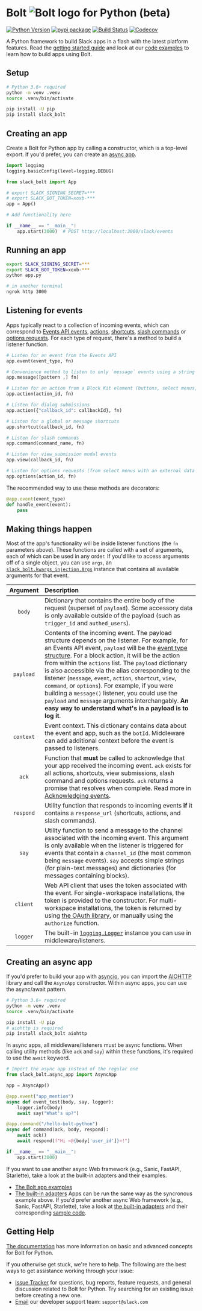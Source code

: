 # Bolt ![Bolt logo](docs/assets/bolt-logo.svg) for Python (beta)

[![Python Version][python-version]][pypi-url]
[![pypi package][pypi-image]][pypi-url]
[![Build Status][travis-image]][travis-url]
[![Codecov][codecov-image]][codecov-url]

A Python framework to build Slack apps in a flash with the latest platform features. Read the [getting started guide](https://slack.dev/bolt-python/tutorial/getting-started) and look at our [code examples](https://github.com/slackapi/bolt-python/tree/main/examples) to learn how to build apps using Bolt.

## Setup

```bash
# Python 3.6+ required
python -m venv .venv
source .venv/bin/activate

pip install -U pip
pip install slack_bolt
```

## Creating an app

Create a Bolt for Python app by calling a constructor, which is a top-level export. If you'd prefer, you can create an [async app](#creating-an-async-app).

```python
import logging
logging.basicConfig(level=logging.DEBUG)

from slack_bolt import App

# export SLACK_SIGNING_SECRET=***
# export SLACK_BOT_TOKEN=xoxb-***
app = App()

# Add functionality here

if __name__ == "__main__":
    app.start(3000)  # POST http://localhost:3000/slack/events
```

## Running an app

```bash
export SLACK_SIGNING_SECRET=***
export SLACK_BOT_TOKEN=xoxb-***
python app.py

# in another terminal
ngrok http 3000
```

## Listening for events
Apps typically react to a collection of incoming events, which can correspond to [Events API events](https://api.slack.com/events-api), [actions](https://api.slack.com/interactivity/components), [shortcuts](https://api.slack.com/interactivity/shortcuts), [slash commands](https://api.slack.com/interactivity/slash-commands) or [options requests](https://api.slack.com/reference/block-kit/block-elements#external_select). For each type of
request, there's a method to build a listener function.

```python
# Listen for an event from the Events API
app.event(event_type, fn)

# Convenience method to listen to only `message` events using a string or re.Pattern
app.message([pattern ,] fn)

# Listen for an action from a Block Kit element (buttons, select menus, date pickers, etc)
app.action(action_id, fn)

# Listen for dialog submissions
app.action({"callback_id": callbackId}, fn)

# Listen for a global or message shortcuts
app.shortcut(callback_id, fn)

# Listen for slash commands
app.command(command_name, fn)

# Listen for view_submission modal events
app.view(callback_id, fn)

# Listen for options requests (from select menus with an external data source)
app.options(action_id, fn)
```

The recommended way to use these methods are decorators:

```python
@app.event(event_type)
def handle_event(event):
    pass
```

## Making things happen

Most of the app's functionality will be inside listener functions (the `fn` parameters above). These functions are called with a set of arguments, each of which can be used in any order. If you'd like to access arguments off of a single object, you can use `args`, an [`slack_bolt.kwargs_injection.Args`](https://github.com/slackapi/bolt-python/blob/main/slack_bolt/kwargs_injection/args.py) instance that contains all available arguments for that event.

| Argument  | Description  |
| :---: | :--- |
| `body` | Dictionary that contains the entire body of the request (superset of `payload`). Some accessory data is only available outside of the payload (such as `trigger_id` and `authed_users`).
| `payload` | Contents of the incoming event. The payload structure depends on the listener. For example, for an Events API event, `payload` will be the [event type structure](https://api.slack.com/events-api#event_type_structure). For a block action, it will be the action from within the `actions` list. The `payload` dictionary is also accessible via the alias corresponding to the listener (`message`, `event`, `action`, `shortcut`, `view`, `command`, or `options`). For example, if you were building a `message()` listener, you could use the `payload` and `message` arguments interchangably. **An easy way to understand what's in a payload is to log it**. |
| `context` | Event context. This dictionary contains data about the event and app, such as the `botId`. Middleware can add additional context before the event is passed to listeners.
| `ack` | Function that **must** be called to acknowledge that your app received the incoming event. `ack` exists for all actions, shortcuts, view submissions, slash command and options requests. `ack` returns a promise that resolves when complete. Read more in [Acknowledging events](https://slack.dev/bolt-python/concepts#acknowledge).
| `respond` | Utility function that responds to incoming events **if** it contains a `response_url` (shortcuts, actions, and slash commands).
| `say` | Utility function to send a message to the channel associated with the incoming event. This argument is only available when the listener is triggered for events that contain a `channel_id` (the most common being `message` events). `say` accepts simple strings (for plain-text messages) and dictionaries (for messages containing blocks).
| `client` | Web API client that uses the token associated with the event. For single-workspace installations, the token is provided to the constructor. For multi-workspace installations, the token is returned by using [the OAuth library](https://slack.dev/bolt-python/concepts#authenticating-oauth), or manually using the `authorize` function.
| `logger` | The built-in [`logging.Logger`](https://docs.python.org/3/library/logging.html) instance you can use in middleware/listeners.

## Creating an async app

If you'd prefer to build your app with [asyncio](https://docs.python.org/3/library/asyncio.html), you can import the [AIOHTTP](https://docs.aiohttp.org/en/stable/) library and call the `AsyncApp` constructor. Within async apps, you can use the async/await pattern.

```bash
# Python 3.6+ required
python -m venv .venv
source .venv/bin/activate

pip install -U pip
# aiohttp is required
pip install slack_bolt aiohttp
```

In async apps, all middleware/listeners must be async functions. When calling utility methods (like `ack` and `say`) within these functions, it's required to use the `await` keyword.

```python
# Import the async app instead of the regular one
from slack_bolt.async_app import AsyncApp

app = AsyncApp()

@app.event("app_mention")
async def event_test(body, say, logger):
    logger.info(body)
    await say("What's up?")

@app.command("/hello-bolt-python")
async def command(ack, body, respond):
    await ack()
    await respond(f"Hi <@{body['user_id']}>!")

if __name__ == "__main__":
    app.start(3000)
```

If you want to use another async Web framework (e.g., Sanic, FastAPI, Starlette), take a look at the built-in adapters and their examples.

* [The Bolt app examples](https://github.com/slackapi/bolt-python/tree/main/examples)
* [The built-in adapters](https://github.com/slackapi/bolt-python/tree/main/slack_bolt/adapter)
Apps can be run the same way as the syncronous example above. If you'd prefer another async Web framework (e.g., Sanic, FastAPI, Starlette), take a look at [the built-in adapters](https://github.com/slackapi/bolt-python/tree/main/slack_bolt/adapter) and their corresponding [sample code](https://github.com/slackapi/bolt-python/tree/main/samples).

## Getting Help

[The documentation](https://slack.dev/bolt-python) has more information on basic and advanced concepts for Bolt for Python.

If you otherwise get stuck, we're here to help. The following are the best ways to get assistance working through your issue:

  * [Issue Tracker](http://github.com/slackapi/bolt-python/issues) for questions, bug reports, feature requests, and general discussion related to Bolt for Python. Try searching for an existing issue before creating a new one.
  * [Email](mailto:support@slack.com) our developer support team: `support@slack.com`


[pypi-image]: https://badge.fury.io/py/slack-bolt.svg
[pypi-url]: https://pypi.org/project/slack-bolt/
[travis-image]: https://travis-ci.org/slackapi/bolt-python.svg?branch=main
[travis-url]: https://travis-ci.org/slackapi/bolt-python
[codecov-image]: https://codecov.io/gh/slackapi/bolt-python/branch/main/graph/badge.svg
[codecov-url]: https://codecov.io/gh/slackapi/bolt-python
[python-version]: https://img.shields.io/pypi/pyversions/slack-bolt.svg
